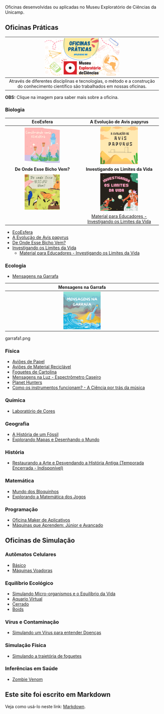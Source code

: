 Oficinas desenvolvidas ou aplicadas no Museu Exploratório de Ciências da Unicamp.

## Oficinas Práticas

|<img src="museub.png" width="50%" height="50%">|
|:-----:|
|Através de diferentes disciplinas e tecnologias, o método e a construção do conhecimento científico são trabalhados em nossas oficinas.|

**OBS:** Clique na imagem para saber mais sobre a oficina.

### Biologia

|EcoEsfera|A Evolução de Avis papyrus|
|:------:|:----:|
|[<img src="eco1.png" width="50%" height="50%">](ecoesfera/)|[<img src="papiru1.png" width="50%" height="50%">](papyrus/)|
|**De Onde Esse Bicho Vem?**|**Investigando os Limites da Vida**|
|[<img src="deonde1.png" width="50%" height="50%">](bicho/)|[<img src="vida1.png" width="50%" height="50%">](levedura/)|
||  [Material para Educadores - Investigando os Limites da Vida](treinamento-levedura/) |

* [EcoEsfera](ecoesfera/)
* [A Evolução de Avis papyrus](papyrus/)
* [De Onde Esse Bicho Vem?](bicho/)
* [Investigando os Limites da Vida](levedura/)
  * [Material para Educadores - Investigando os Limites da Vida](treinamento-levedura/) 

### Ecologia
* [Mensagens na Garrafa](mensagemgarrafa/)

|Mensagens na Garrafa|
|:------:|
|[<img src="garrafa1.png" width="25%" height="25%">](mensagemgarrafa/)|

garrafa1.png

### Física
* [Aviões de Papel](avioes/)
* [Aviões de Material Reciclável](aviaomaker/)
* [Foguetes de Cartolina](foguetes/)
* [Mensagens na Luz - Espectrômetro Caseiro](espectrometro/)
* [Planet Hunters](planet/)
* [Como os instrumentos funcionam? - A Ciência por trás da música](musica/)

### Química
* [Laboratório de Cores](quimica-cores/)

### Geografia
* [A História de um Fóssil](fossil/)
* [Explorando Mapas e Desenhando o Mundo](mapas/)

### História
* [Restaurando a Arte e Desvendando a História Antiga (Temporada Encerrada - Indisponível)](anfora/)

### Matemática
* [Mundo dos Bloquinhos](bloquinhos/)
* [Explorando a Matemática dos Jogos](jogosmatematica/)

### Programação
* [Oficina Maker de Aplicativos](appmaker/)
* [Máquinas que Aprendem: Júnior e Avançado](ml/)

## Oficinas de Simulação

### Autômatos Celulares
* [Básico](simula/automatos/)
* [Máquinas Voadoras](https://bit.ly/museu-fly2)

### Equilíbrio Ecológico
* [Simulando Micro-organismos e o Equilíbrio da Vida](https://bit.ly/museu-micro)
* [Aquario Virtual](simula/aquarium-plus/)
* [Cerrado](simula/cerrado/)
* [Boids](https://bit.ly/museu-boids)

### Vírus e Contaminação
* [Simulando um Vírus para entender Doenças](simula/contagion/)

### Simulação Física
* [Simulando a trajetória de foguetes](simula/simufoguete/)

### Inferências em Saúde
* [Zombie Venom](https://bit.ly/museu-zumbi)


## Este site foi escrito em Markdown

Veja como usá-lo neste link: [Markdown](docs/).
